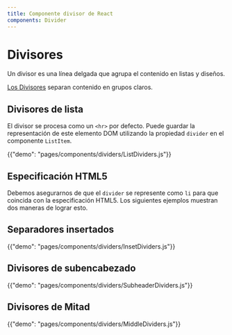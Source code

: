 ```yaml
---
title: Componente divisor de React
components: Divider
---
```


# Divisores

<p class="description">Un divisor es una línea delgada que agrupa el contenido en listas y diseños.</p>

[Los Divisores](https://material.io/design/components/dividers.html) separan contenido en grupos claros.

## Divisores de lista

El divisor se procesa como un `<hr>` por defecto. Puede guardar la representación de este elemento DOM utilizando la propiedad `divider` en el componente `ListItem`.

{{"demo": "pages/components/dividers/ListDividers.js"}}

## Especificación HTML5

Debemos asegurarnos de que el `divider` se represente como `li` para que coincida con la especificación HTML5. Los siguientes ejemplos muestran dos maneras de lograr esto.

## Separadores insertados

{{"demo": "pages/components/dividers/InsetDividers.js"}}

## Divisores de subencabezado

{{"demo": "pages/components/dividers/SubheaderDividers.js"}}

## Divisores de Mitad

{{"demo": "pages/components/dividers/MiddleDividers.js"}}
